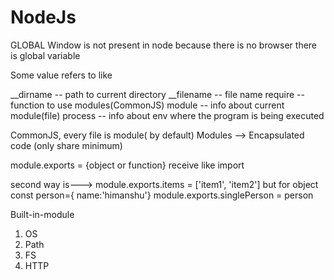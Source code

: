 # NodeJs
<!-- code reference https://github.com/john-smilga/node-express-course/tree/main/01-node-tutorial -->

<!-- Node learning from sapientUdemy -->

<!-- 12th Video -->
GLOBAL Window is not present in node because there is no browser there is global variable

Some value refers to like

__dirname      -- path to current directory
__filename     -- file name
require        -- function to use modules(CommonJS)
module         -- info about current module(file)
process        -- info about env where the program is being executed

<!-- 14th Video modules -->

CommonJS, every file is module( by default)
Modules --> Encapsulated code (only share minimum)

module.exports = {object or function} receive like import

second way is---> module.exports.items = ['item1', 'item2']
but for object const person={ name:'himanshu'}
               module.exports.singlePerson = person


<!-- 17th Video modules -->
Built-in-module
   1) OS
   2) Path
   3) FS
   4) HTTP